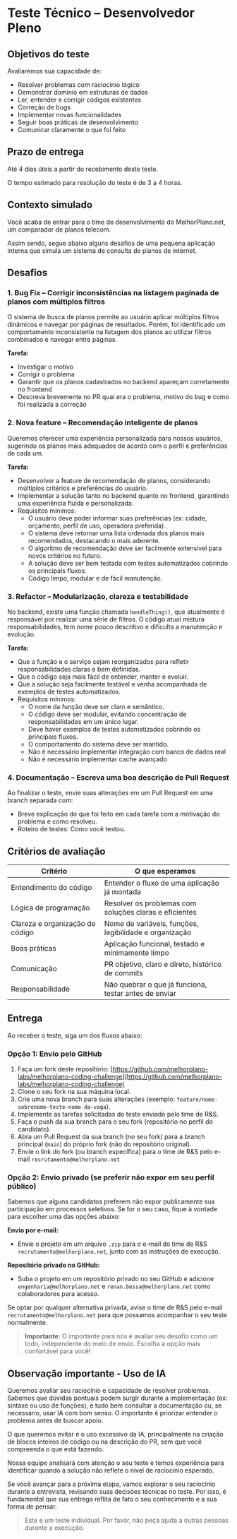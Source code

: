 # Teste Técnico – Desenvolvedor Pleno

## Objetivos do teste

Avaliaremos sua capacidade de:

- Resolver problemas com raciocínio lógico
- Demonstrar domínio em estruturas de dados
- Ler, entender e corrigir códigos existentes
- Correção de bugs
- Implementar novas funcionalidades
- Seguir boas práticas de desenvolvimento
- Comunicar claramente o que foi feito

## Prazo de entrega

Até 4 dias úteis a partir do recebimento deste teste.

O tempo estimado para resolução do teste é de 3 a 4 horas.

## Contexto simulado

Você acaba de entrar para o time de desenvolvimento do MelhorPlano.net, um comparador de planos telecom.

Assim sendo, segue abaixo alguns desafios de uma pequena aplicação interna que simula um sistema de consulta de planos de internet.

## Desafios

### 1. Bug Fix – Corrigir inconsistências na listagem paginada de planos com múltiplos filtros

O sistema de busca de planos permite ao usuário aplicar múltiplos filtros dinâmicos e navegar por páginas de resultados. Porém, foi identificado um comportamento inconsistente na listagem dos planos ao utilizar filtros combinados e navegar entre páginas.

**Tarefa:**

- Investigar o motivo
- Corrigir o problema
- Garantir que os planos cadastrados no backend apareçam corretamente no frontend
- Descreva brevemente no PR qual era o problema, motivo do bug e como foi realizada a correção

### 2. Nova feature – Recomendação inteligente de planos

Queremos oferecer uma experiência personalizada para nossos usuários, sugerindo os planos mais adequados de acordo com o perfil e preferências de cada um.

**Tarefa:**

- Desenvolver a feature de recomendação de planos, considerando múltiplos critérios e preferências do usuário.
- Implementar a solução tanto no backend quanto no frontend, garantindo uma experiência fluida e personalizada.
- Requisitos mínimos:
  - O usuário deve poder informar suas preferências (ex: cidade, orçamento, perfil de uso, operadora preferida).
  - O sistema deve retornar uma lista ordenada dos planos mais recomendados, destacando o mais aderente.
  - O algoritmo de recomendação deve ser facilmente extensível para novos critérios no futuro.
  - A solução deve ser bem testada com testes automatizados cobrindo os principais fluxos.
  - Código limpo, modular e de fácil manutenção.

### 3. Refactor – Modularização, clareza e testabilidade

No backend, existe uma função chamada `handleThing()`, que atualmente é responsável por realizar uma série de filtros. O código atual mistura responsabilidades, tem nome pouco descritivo e dificulta a manutenção e evolução.

**Tarefa:**

- Que a função e o serviço sejam reorganizados para refletir responsabilidades claras e bem definidas.
- Que o código seja mais fácil de entender, manter e evoluir.
- Que a solução seja facilmente testável e venha acompanhada de exemplos de testes automatizados.
- Requisitos mínimos:
  - O nome da função deve ser claro e semântico.
  - O código deve ser modular, evitando concentração de responsabilidades em um único lugar.
  - Deve haver exemplos de testes automatizados cobrindo os principais fluxos.
  - O comportamento do sistema deve ser mantido.
  - Não é necessário implementar integração com banco de dados real
  - Não é necessário implementar cache avançado

### 4. Documentação – Escreva uma boa descrição de Pull Request

Ao finalizar o teste, envie suas alterações em um Pull Request em uma branch separada com:

- Breve explicação do que foi feito em cada tarefa com a motivação do problema e como resolveu.
- Roteiro de testes: Como você testou.

## Critérios de avaliação

| Critério                        | O que esperamos                                        |
| ------------------------------- | ------------------------------------------------------ |
| Entendimento do código          | Entender o fluxo de uma aplicação já montada           |
| Lógica de programação           | Resolver os problemas com soluções claras e eficientes |
| Clareza e organização de código | Nome de variáveis, funções, legibilidade e organização |
| Boas práticas                   | Aplicação funcional, testado e minimamente limpo       |
| Comunicação                     | PR objetivo, claro e direto, histórico de commits      |
| Responsabilidade                | Não quebrar o que já funciona, testar antes de enviar  |

## Entrega

Ao receber o teste, siga um dos fluxos abaixo:

### Opção 1: Envio pelo GitHub

1. Faça um fork deste repositório: [https://github.com/melhorplano-labs/melhorplano-coding-challenge](https://github.com/melhorplano-labs/melhorplano-coding-challenge)
2. Clone o seu fork na sua máquina local.
3. Crie uma nova branch para suas alterações (exemplo: `feature/nome-sobrenome-teste-nome-da-vaga`).
4. Implemente as tarefas solicitadas do teste enviado pelo time de R&S.
5. Faça o push da sua branch para o seu fork (repositório no perfil do candidato).
6. Abra um Pull Request da sua branch (no seu fork) para a branch principal (`main`) do próprio fork (não do repositório original).
7. Envie o link do fork (ou branch específica) para o time de R&S pelo e-mail `recrutamento@melhorplano.net`

### Opção 2: Envio privado (se preferir não expor em seu perfil público)

Sabemos que alguns candidatos preferem não expor publicamente sua participação em processos seletivos. Se for o seu caso, fique à vontade para escolher uma das opções abaixo:

**Envio por e-mail:**

- Envie o projeto em um arquivo `.zip` para o e-mail do time de R&S `recrutamento@melhorplano.net`, junto com as instruções de execução.

**Repositório privado no GitHub:**

- Suba o projeto em um repositório privado no seu GitHub e adicione `engenharia@melhorplano.net` e `renan.bessa@melhorplano.net` como colaboradores para acesso.

Se optar por qualquer alternativa privada, avise o time de R&S pelo e-mail `recrutamento@melhorplano.net` para que possamos acompanhar o seu teste normalmente.

> **Importante:**
> O importante para nós é avaliar seu desafio como um todo, independente do meio de envio. Escolha a opção mais confortável para você!

## Observação importante - Uso de IA

Queremos avaliar seu raciocínio e capacidade de resolver problemas. Sabemos que dúvidas pontuais podem surgir durante a implementação (ex: sintaxe ou uso de funções), e tudo bem consultar a documentação ou, se necessário, usar IA com bom senso. O importante é priorizar entender o problema antes de buscar apoio.

O que queremos evitar é o uso excessivo da IA, principalmente na criação de blocos inteiros de código ou na descrição do PR, sem que você compreenda o que está fazendo.

Nossa equipe analisará com atenção o seu teste e temos experiência para identificar quando a solução não reflete o nível de raciocínio esperado.

Se você avançar para a próxima etapa, vamos explorar o seu raciocínio durante a entrevista, revisando suas decisões técnicas no teste. Por isso, é fundamental que sua entrega reflita de fato o seu conhecimento e a sua forma de pensar.

> Este é um teste individual. Por favor, não peça ajuda a outras pessoas durante a execução.
